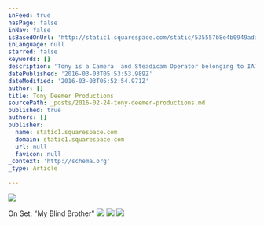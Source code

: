 ```yaml
---
inFeed: true
hasPage: false
inNav: false
isBasedOnUrl: 'http://static1.squarespace.com/static/535557b8e4b0949adad68f15/t/5602e8d5e4b0dc68f6176d79/1443031254089/IATSE-Local-600.png'
inLanguage: null
starred: false
keywords: []
description: 'Tony is a Camera  and Steadicam Operator belonging to IATSE Local 600, SOC, Steadicam Guild and Steadicam Operators Association. He has worked on various projects, which include documentary films, reality television, music videos to full length feature films.'
datePublished: '2016-03-03T05:53:53.989Z'
dateModified: '2016-03-03T05:52:54.971Z'
author: []
title: Tony Deemer Productions
sourcePath: _posts/2016-02-24-tony-deemer-productions.md
published: true
authors: []
publisher:
  name: static1.squarespace.com
  domain: static1.squarespace.com
  url: null
  favicon: null
_context: 'http://schema.org'
_type: Article

---
```

![](https://the-grid-user-content.s3-us-west-2.amazonaws.com/fe2bea35-bad5-498f-a080-07ab9a7b2f72.jpg)

On Set: "My Blind Brother"
![](https://the-grid-user-content.s3-us-west-2.amazonaws.com/664e7a3c-f914-43fd-af99-f72fd3d3b411.png)
![](https://the-grid-user-content.s3-us-west-2.amazonaws.com/8c643342-6670-40c2-84bb-cc4a14d36aab.jpg)
![](https://the-grid-user-content.s3-us-west-2.amazonaws.com/369a668c-db9d-419e-86f2-6e5ba1537c45.jpg)